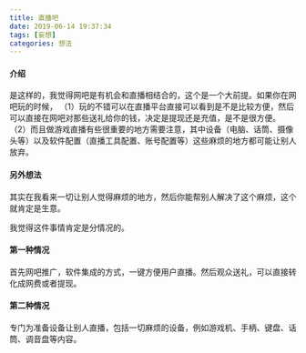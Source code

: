 ```yaml
---
title: 直播吧
date: 2019-06-14 19:37:34
tags: [妄想]
categories: 想法
---
```

#### 介绍
是这样的，我觉得网吧是有机会和直播相结合的，这个是一个大前提。如果你在网吧玩的时候，
（1）玩的不错可以在直播平台直接可以看到是不是比较方便，然后可以直接在网吧对那些送礼给你的钱，决定是提现还是充值，是不是很方便。
（2）而且做游戏直播有些很重要的地方需要注意，其中设备（电脑、话筒、摄像头等）以及软件配置（直播工具配置、账号配置等）这些麻烦的地方都可能让别人放弃。

#### 另外想法
其实在我看来一切让别人觉得麻烦的地方，然后你能帮别人解决了这个麻烦，这个就肯定是生意。


我觉得这件事情肯定是分情况的。

#### 第一种情况
首先网吧推广，软件集成的方式，一键方便用户直播。然后观众送礼，可以直接转化成网费或者提现。

#### 第二种情况
专门为准备设备让别人直播，包括一切麻烦的设备，例如游戏机、手柄、键盘、话筒、调音盘等内容。